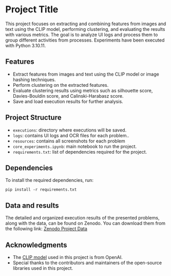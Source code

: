 # Project Title

This project focuses on extracting and combining features from images and text using the CLIP model, performing clustering, and evaluating the results with various metrics. 
The goal is to analyze UI logs and process them to group different activities from processes. Experiments have been executed with Python 3.10.11.

## Features

- Extract features from images and text using the CLIP model or image hashing techniques.
- Perform clustering on the extracted features.
- Evaluate clustering results using metrics such as silhouette score, Davies-Bouldin score, and Calinski-Harabasz score.
- Save and load execution results for further analysis.

## Project Structure
- `executions`: directory where executions will be saved.
- `logs`: contains UI logs and OCR files for each problem..
- `resources`: contains all screenshots for each problem
- `core_experiments.ipynb`: main notebook to run the project.
- `requirements.txt`: list of dependencies required for the project.

## Dependencies
To install the required dependencies, run:
```
pip install -r requirements.txt
```
## Data and results

The detailed and organized execution results of the presented problems, along with the data, can be found on Zenodo. You can download them from the following link: [Zenodo Project Data](https://zenodo.org/records/11368319)

## Acknowledgments
- The [CLIP model](https://openai.com/index/clip/) used in this project is from OpenAI.
- Special thanks to the contributors and maintainers of the open-source libraries used in this project.

